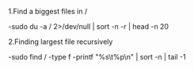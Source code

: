 1.Find a biggest files in /

-sudo du -a / 2>/dev/null | sort -n -r | head -n 20

2.Finding largest file recursively

-sudo find / -type f -printf "%s\t%p\n" | sort -n | tail -1
